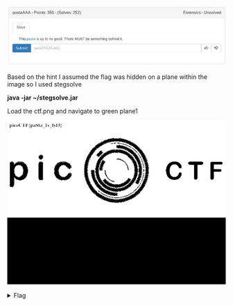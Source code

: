 ![title](images/title.png)

Based on the hint I assumed the flag was hidden on a plane within the image so I used stegsolve

**java -jar ~/stegsolve.jar**

Load the ctf.png and navigate to green plane1

![solved](images/solved.bmp)


<details>
	<summary>Flag</summary>

picoCTF{pa$ta_1s_lyf3}
</details>